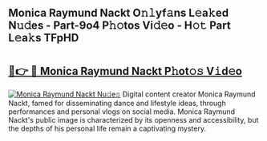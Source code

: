 ## Monica Raymund Nackt O𝚗𝚕yf𝚊ns L𝚎a𝚔ed N𝚞𝚍es - Part-9o4 P𝚑𝚘tos Vi𝚍𝚎o - H𝚘𝚝 Part L𝚎a𝚔s TFpHD

# <h2><a href="http://kf1wc0.oniu.top/?m=Monica+Raymund+Nackt">🔗👉 🔴 Monica Raymund Nackt P𝚑ot𝚘𝚜 V𝚒d𝚎o</a></h2>

[![Monica Raymund Nackt Nu𝚍e𝚜](https://i.imgur.com/0qMVB7G.gif)](http://kf1wc0.oniu.top/?m=Monica+Raymund+Nackt)
Digital content creator Monica Raymund Nackt, famed for disseminating dance and lifestyle ideas, through performances and personal vlogs on social media. Monica Raymund Nackt's public image is characterized by its openness and accessibility, but the depths of his personal life remain a captivating mystery.  
